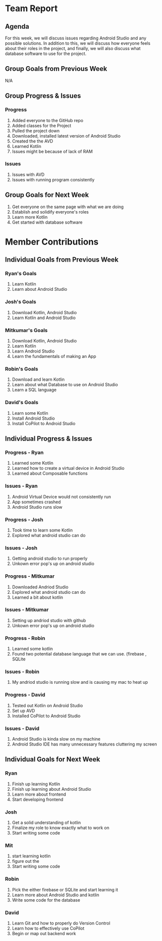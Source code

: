 # Team Report

## Agenda
For this week, we will discuss issues regarding Android Studio and any possible solutions. In addition to this, we will discuss how everyone feels about their roles in the project, and finally, we will also discuss what database software to use for the project.

## Group Goals from Previous Week
N/A

## Group Progress & Issues
### Progress
1. Added everyone to the GitHub repo
2. Added classes for the Project
3. Pulled the project down
4. Downloaded, installed latest version of Android Studio
5. Created the the AVD
6. Learned Kotlin
7. Issues might be because of lack of RAM
### Issues
1. Issues with AVD
2. Issues with running program consistently

## Group Goals for Next Week
1. Get everyone on the same page with what we are doing
2. Establish and solidify everyone's roles
3. Learn more Kotlin
4. Get started with database software

# Member Contributions

## Individual Goals from Previous Week
### Ryan's Goals
1. Learn Kotlin
2. Learn about Android Studio

### Josh's Goals
1. Download Kotlin, Android Studio
2. Learn Kotlin and Android Studio

### Mitkumar's Goals
1. Download Kotlin, Android Studio
2. Learn Kotlin
3. Learn Android Studio
4. Learn the fundamentals of making an App

### Robin's Goals
1. Download and learn Kotlin
2. Learn about what Database to use on Android Studio
3. Learn a SQL language

### David's Goals
1. Learn some Kotlin
2. Install Android Studio
3. Install CoPilot to Android Studio

## Individual Progress & Issues
### Progress - Ryan
1. Learned some Kotlin
2. Learned how to create a virtual device in Android Studio
3. Learned about Composable functions

### Issues - Ryan
1. Android Virtual Device would not consistently run
2. App sometimes crashed
3. Android Studio runs slow

### Progress - Josh
1. Took time to learn some Kotlin
2. Explored what android studio can do

### Issues - Josh
1. Getting android studio to run properly
2. Unkown error pop's up on android studio

### Progress - Mitkumar
1. Downloaded Andriod Studio
2. Explored what android studio can do
3. Learned a bit about kotlin

### Issues - Mitkumar
1. Setting up andriod studio with github
2. Unkown error pop's up on android studio

### Progress - Robin
1. Learned some kotlin
2. Found two potential database language that we can use. (firebase , SQLite

### Issues - Robin
1. My andriod studio is running slow and is causing my mac to heat up

### Progress - David
1. Tested out Kotlin on Android Studio
2. Set up AVD
3. Installed CoPilot to Android Studio

### Issues - David
1. Android Studio is kinda slow on my machine
2. Android Studio IDE has many unnecessary features cluttering my screen

## Individual Goals for Next Week
### Ryan
1. Finish up learning Kotlin
2. Finish up learning about Android Studio
3. Learn more about frontend
4. Start developing frontend

### Josh
1. Get a solid understanding of kotlin
2. Finalize my role to know exactly what to work on
3. Start writing some code

### Mit
1. start learning kotlin
2. figure out the 
3. Start writing some code

### Robin
1. Pick the either firebase or SQLite and start learning it
2. Learn more about Android Studio and kotlin
3. Write some code for the database

### David
1. Learn Git and how to properly do Version Control
2. Learn how to effectively use CoPilot
3. Begin or map out backend work
